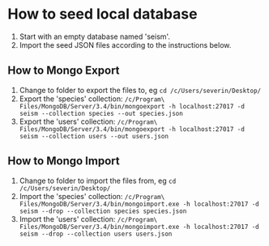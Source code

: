 # How to seed local database

1. Start with an empty database named 'seism'.
1. Import the seed JSON files according to the instructions below.

## How to Mongo Export

1. Change to folder to export the files to, eg
``cd /c/Users/severin/Desktop/``
1. Export the 'species' collection:
``/c/Program\ Files/MongoDB/Server/3.4/bin/mongoexport -h localhost:27017 -d seism --collection species --out species.json``
1. Export the 'users' collection:
``/c/Program\ Files/MongoDB/Server/3.4/bin/mongoexport -h localhost:27017 -d seism --collection users --out users.json``

## How to Mongo Import

1. Change to folder to import the files from, eg
``cd /c/Users/severin/Desktop/``
1. Import the 'species' collection:
``/c/Program\ Files/MongoDB/Server/3.4/bin/mongoimport.exe -h localhost:27017 -d seism --drop --collection species species.json``
1. Import the 'users' collection:
``/c/Program\ Files/MongoDB/Server/3.4/bin/mongoimport.exe -h localhost:27017 -d seism --drop --collection users users.json``
